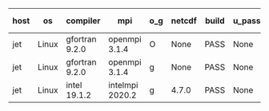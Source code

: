 

| host     | os       | compiler                              | mpi                      | o_g        | netcdf        | build       | u_pass          | u_fail          | s_pass            | s_fail            | e_pass             | e_fail             | nuopc_pass       | nuopc_fail       | artifacts link          |
|----------|----------|---------------------------------------|--------------------------|------------|---------------|-------------|-----------------|-----------------|-------------------|-------------------|--------------------|--------------------|------------------|------------------|-------------------------|
| jet | Linux | gfortran 9.2.0 | openmpi 3.1.4  | O | None  | PASS | None | None | None | None | None | None | None | None | <a href="https://github.com/esmf-org/esmf-test-artifacts/tree/9eac3fe5d44c913bcfe6f7e604478e2c175454a9/develop/gfortran/9.2.0/O/openmpi/3.1.4" target="_blank">9eac3fe</a> | 
| jet | Linux | gfortran 9.2.0 | openmpi 3.1.4  | g | None  | PASS | None | None | None | None | None | None | None | None | <a href="https://github.com/esmf-org/esmf-test-artifacts/tree/e6bb7867d443ae851b5321928e1ac78de2e22be5/develop/gfortran/9.2.0/g/openmpi/3.1.4" target="_blank">e6bb786</a> | 
| jet | Linux | intel 19.1.2 | intelmpi 2020.2  | g | 4.7.0  | PASS | None | None | None | None | None | None | None | None | <a href="https://github.com/esmf-org/esmf-test-artifacts/tree/d77efd3aa7f4edb595ae26112d5509cbc4833b93/develop/intel/19.1.2/g/intelmpi/2020.2" target="_blank">d77efd3</a> | 
